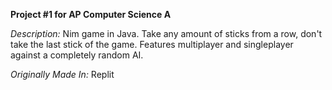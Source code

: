 **Project #1 for AP Computer Science A**

*Description:* Nim game in Java. Take any amount of sticks from a row, don't take the last stick of the game. Features multiplayer and singleplayer against a completely random AI.

*Originally Made In:* Replit